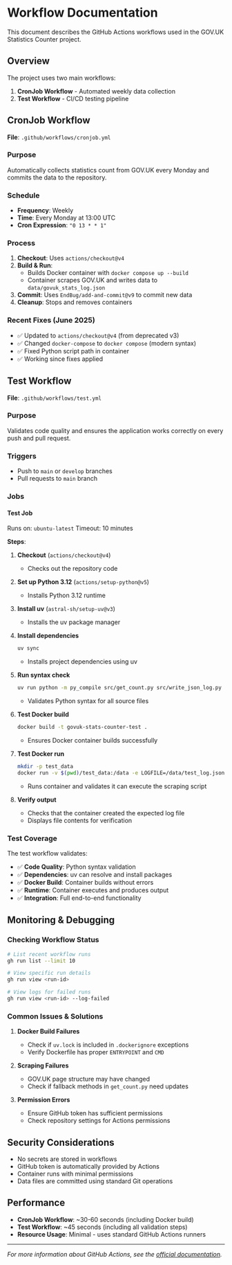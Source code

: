 # Workflow Documentation

This document describes the GitHub Actions workflows used in the GOV.UK Statistics Counter project.

## Overview

The project uses two main workflows:
1. **CronJob Workflow** - Automated weekly data collection
2. **Test Workflow** - CI/CD testing pipeline

## CronJob Workflow

**File**: `.github/workflows/cronjob.yml`

### Purpose
Automatically collects statistics count from GOV.UK every Monday and commits the data to the repository.

### Schedule
- **Frequency**: Weekly
- **Time**: Every Monday at 13:00 UTC
- **Cron Expression**: `"0 13 * * 1"`

### Process
1. **Checkout**: Uses `actions/checkout@v4`
2. **Build & Run**: 
   - Builds Docker container with `docker compose up --build`
   - Container scrapes GOV.UK and writes data to `data/govuk_stats_log.json`
3. **Commit**: Uses `EndBug/add-and-commit@v9` to commit new data
4. **Cleanup**: Stops and removes containers

### Recent Fixes (June 2025)
- ✅ Updated to `actions/checkout@v4` (from deprecated v3)
- ✅ Changed `docker-compose` to `docker compose` (modern syntax)
- ✅ Fixed Python script path in container
- ✅ Working since fixes applied

## Test Workflow

**File**: `.github/workflows/test.yml`

### Purpose
Validates code quality and ensures the application works correctly on every push and pull request.

### Triggers
- Push to `main` or `develop` branches
- Pull requests to `main` branch

### Jobs

#### Test Job
Runs on: `ubuntu-latest`
Timeout: 10 minutes

**Steps**:

1. **Checkout** (`actions/checkout@v4`)
   - Checks out the repository code

2. **Set up Python 3.12** (`actions/setup-python@v5`)
   - Installs Python 3.12 runtime

3. **Install uv** (`astral-sh/setup-uv@v3`)
   - Installs the uv package manager

4. **Install dependencies**
   ```bash
   uv sync
   ```
   - Installs project dependencies using uv

5. **Run syntax check**
   ```bash
   uv run python -m py_compile src/get_count.py src/write_json_log.py
   ```
   - Validates Python syntax for all source files

6. **Test Docker build**
   ```bash
   docker build -t govuk-stats-counter-test .
   ```
   - Ensures Docker container builds successfully

7. **Test Docker run**
   ```bash
   mkdir -p test_data
   docker run -v $(pwd)/test_data:/data -e LOGFILE=/data/test_log.json govuk-stats-counter-test
   ```
   - Runs container and validates it can execute the scraping script

8. **Verify output**
   - Checks that the container created the expected log file
   - Displays file contents for verification

### Test Coverage

The test workflow validates:
- ✅ **Code Quality**: Python syntax validation
- ✅ **Dependencies**: uv can resolve and install packages
- ✅ **Docker Build**: Container builds without errors
- ✅ **Runtime**: Container executes and produces output
- ✅ **Integration**: Full end-to-end functionality

## Monitoring & Debugging

### Checking Workflow Status

```bash
# List recent workflow runs
gh run list --limit 10

# View specific run details
gh run view <run-id>

# View logs for failed runs
gh run view <run-id> --log-failed
```

### Common Issues & Solutions

1. **Docker Build Failures**
   - Check if `uv.lock` is included in `.dockerignore` exceptions
   - Verify Dockerfile has proper `ENTRYPOINT` and `CMD`

2. **Scraping Failures**
   - GOV.UK page structure may have changed
   - Check if fallback methods in `get_count.py` need updates

3. **Permission Errors**
   - Ensure GitHub token has sufficient permissions
   - Check repository settings for Actions permissions

## Security Considerations

- No secrets are stored in workflows
- GitHub token is automatically provided by Actions
- Container runs with minimal permissions
- Data files are committed using standard Git operations

## Performance

- **CronJob Workflow**: ~30-60 seconds (including Docker build)
- **Test Workflow**: ~45 seconds (including all validation steps)
- **Resource Usage**: Minimal - uses standard GitHub Actions runners

---

*For more information about GitHub Actions, see the [official documentation](https://docs.github.com/en/actions).*